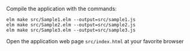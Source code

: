 Compile the application with the commands:

```
elm make src/Sample1.elm --output=src/sample1.js
elm make src/Sample2.elm --output=src/sample2.js
elm make src/Sample3.elm --output=src/sample3.js
```

Open the application web page `src/index.html` at your favorite browser